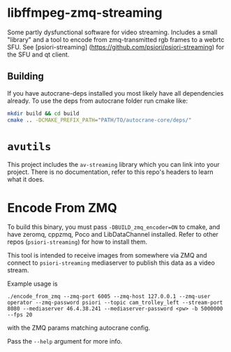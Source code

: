 # libffmpeg-zmq-streaming

Some partly dysfunctional software for video streaming. Includes a small "library" and a
tool to encode from zmq-transmitted rgb frames to a webrtc SFU. See [psiori-streaming] (https://github.com/psiori/psiori-streaming) for the SFU and qt client.

## Building
If you have autocrane-deps installed you most likely have all dependencies already.
To use the deps from autocrane folder run cmake like:

```bash
mkdir build && cd build
cmake .. -DCMAKE_PREFIX_PATH="PATH/TO/autocrane-core/deps/"
```

# `avutils`

This project includes the `av-streaming` library which you can link into your project.
There is no documentation, refer to this repo's headers to learn what it does.

# Encode From ZMQ

To build this binary, you  must pass `-DBUILD_zmq_encoder=ON` to cmake, and have zeromq,
cppzmq, Poco and LibDataChannel installed. Refer to other repos (`psiori-streaming`) for
how to install them.

This tool is intended to receive images from somewhere via ZMQ and connect to
`psiori-streaming` mediaserver to publish this data as a video stream.

Example usage is

```
./encode_from_zmq --zmq-port 6005 --zmq-host 127.0.0.1 --zmq-user operator --zmq-password psiori --topic cam_trolley_left --stream-port 8080 --mediaserver 46.4.38.241 --mediaserver-password <pw> -b 5000000 --fps 20
```

with the ZMQ params matching autocrane config.

Pass the `--help` argument for more info.
